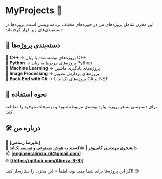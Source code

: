 # MyProjects 🎯  

این مخزن شامل پروژه‌های من در حوزه‌های مختلف برنامه‌نویسی است. پروژه‌ها در دسته‌بندی‌های زیر قرار گرفته‌اند:  

## 📂 دسته‌بندی پروژه‌ها  

🔹 **C++** → پروژه‌های نوشته‌شده با زبان C++  
🔹 **Python** → پروژه‌های مربوط به زبان Python  
🔹 **Machine Learning** → پروژه‌های یادگیری ماشین  
🔹 **Image Processing** → پروژه‌های پردازش تصویر  
🔹 **Back-End with C#** → پروژه‌های بک‌اند با C# و .NET  

## 🚀 نحوه استفاده  
برای دسترسی به هر پروژه، وارد پوشه‌ی مربوطه شوید و توضیحات موجود را مطالعه کنید.  

## 🛠️ درباره من  
👤 **[علیرضا رستمی]**  
💼 **دانشجوی مهندسی کامپیوتر | علاقه‌مند به هوش مصنوعی و توسعه بک‌اند**  
📫 **[engineeralireza.r9@gmail.com]**  
🌐 **[(https://github.com/Alireza-R-9)]**  

اگر این پروژه‌ها برای شما مفید بود، لطفاً ⭐ این مخزن را ستاره‌دار کنید! 😊  
